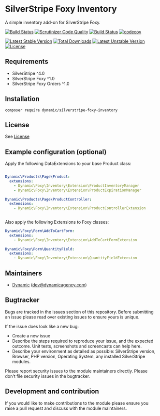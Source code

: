 # SilverStripe Foxy Inventory

A simple inventory add-on for SilverStripe Foxy.

[![Build Status](https://travis-ci.org/dynamic/silverstripe-foxy-inventory.svg?branch=master)](https://travis-ci.org/dynamic/silverstripe-foxy-inventory)
[![Scrutinizer Code Quality](https://scrutinizer-ci.com/g/dynamic/silverstripe-foxy-inventory/badges/quality-score.png?b=master)](https://scrutinizer-ci.com/g/dynamic/silverstripe-foxy-inventory/?branch=master)
[![Build Status](https://scrutinizer-ci.com/g/dynamic/silverstripe-foxy-inventory/badges/build.png?b=master)](https://scrutinizer-ci.com/g/dynamic/silverstripe-foxy-inventory/build-status/master)
[![codecov](https://codecov.io/gh/dynamic/silverstripe-foxy-inventory/branch/master/graph/badge.svg)](https://codecov.io/gh/dynamic/silverstripe-foxy-inventory)

[![Latest Stable Version](https://poser.pugx.org/dynamic/silverstripe-foxy-inventory/v/stable)](https://packagist.org/packages/dynamic/silverstripe-foxy-inventory)
[![Total Downloads](https://poser.pugx.org/dynamic/silverstripe-foxy-inventory/downloads)](https://packagist.org/packages/dynamic/silverstripe-foxy-inventory)
[![Latest Unstable Version](https://poser.pugx.org/dynamic/silverstripe-foxy-inventory/v/unstable)](https://packagist.org/packages/dynamic/silverstripe-foxy-inventory)
[![License](https://poser.pugx.org/dynamic/silverstripe-foxy-inventory/license)](https://packagist.org/packages/dynamic/silverstripe-foxy-inventory)


## Requirements

* SilverStripe ^4.0
* SilverStripe Foxy ^1.0
* SilverStripe Foxy Orders ^1.0

## Installation

```
composer require dynamic/silverstripe-foxy-inventory
```

## License

See [License](license.md)

## Example configuration (optional)

Apply the following DataExtensions to your base Product class:

```yaml

Dynamic\Products\Page\Product:
  extensions:
    - Dynamic\Foxy\Inventory\Extension\ProductInventoryManager
    - Dynamic\Foxy\Inventory\Extension\ProductExpirationManager
      
Dynamic\Products\Page\ProductController:
  extensions:
    - Dynamic\Foxy\Inventory\Extension\ProductControllerExtension
  
```

Also apply the following Extensions to Foxy classes:

```yaml
Dynamic\Foxy\Form\AddToCartForm:
  extensions:
    - Dynamic\Foxy\Inventory\Extension\AddToCartFormExtension
      
Dynamic\Foxy\Form\QuantityField:
  extensions:
    - Dynamic\Foxy\Inventory\Extension\QuantityFieldExtension

```

## Maintainers
 *  [Dynamic](http://www.dynamicagency.com) (<dev@dynamicagency.com>)
 
## Bugtracker
Bugs are tracked in the issues section of this repository. Before submitting an issue please read over 
existing issues to ensure yours is unique. 
 
If the issue does look like a new bug:
 
 - Create a new issue
 - Describe the steps required to reproduce your issue, and the expected outcome. Unit tests, screenshots 
 and screencasts can help here.
 - Describe your environment as detailed as possible: SilverStripe version, Browser, PHP version, 
 Operating System, any installed SilverStripe modules.
 
Please report security issues to the module maintainers directly. Please don't file security issues in the bugtracker.
 
## Development and contribution
If you would like to make contributions to the module please ensure you raise a pull request and discuss with the module maintainers.
